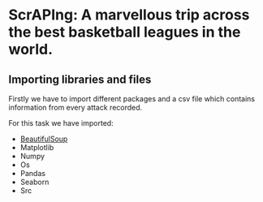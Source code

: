 # ScrAPIng: A marvellous trip across the best basketball leagues in the world.


## Importing libraries and files
Firstly we have to import different packages and a csv file which contains information from every attack recorded. 

For this task we have imported: 

- [BeautifulSoup](https://pypi.org/project/beautifulsoup4/)
- Matplotlib
- Numpy
- Os
- Pandas
- Seaborn
- Src
